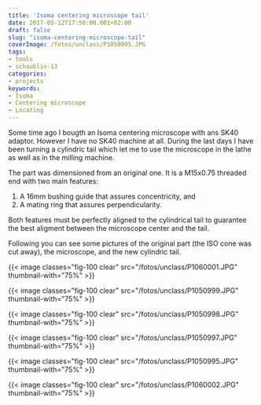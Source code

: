 ```yaml
---
title: 'Isoma centering microscope tail'
date: 2017-05-12T17:50:00.001+02:00
draft: false
slug: "isoma-centering-microscope-tail"
coverImage: /fotos/unclass/P1050995.JPG
tags:
- tools
- schaublin-13
categories:
- projects
keywords:
- Isoma
- Centering microscope
- Locating
---
```


Some time ago I bougth an Isoma centering microscope with ans SK40
adaptor. However I have no SK40 machine at all. During the last days I
have been turning a cylindric tail which let me to use the microscope
in the lathe as well as in the milling machine.

The part was dimensioned from an original one. It is a M15x0.75
threaded end with two main features:

1.  A 16mm bushing guide that assures concentricity, and
2.  A mating ring that assures perpendicularity.

Both features must be perfectly aligned to the cylindrical tail to
guarantee the best aligment between the microscope center and the
tail.

Following you can see some pictures of the original part (the ISO cone
was cut away), the microscope, and the new cylindric tail.

{{< image classes="fig-100 clear"  src="/fotos/unclass/P1060001.JPG" thumbnail-with="75%" >}}

{{< image classes="fig-100 clear"  src="/fotos/unclass/P1050999.JPG" thumbnail-with="75%" >}}

{{< image classes="fig-100 clear"  src="/fotos/unclass/P1050998.JPG" thumbnail-with="75%" >}}

{{< image classes="fig-100 clear"  src="/fotos/unclass/P1050997.JPG" thumbnail-with="75%" >}}

{{< image classes="fig-100 clear"  src="/fotos/unclass/P1050995.JPG" thumbnail-with="75%" >}}

{{< image classes="fig-100 clear"  src="/fotos/unclass/P1060002.JPG" thumbnail-with="75%" >}}
